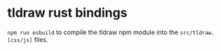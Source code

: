 # tldraw rust bindings

`npm run esbuild` to compile the tldraw npm module into the `src/tldraw.[css/js]` files.

